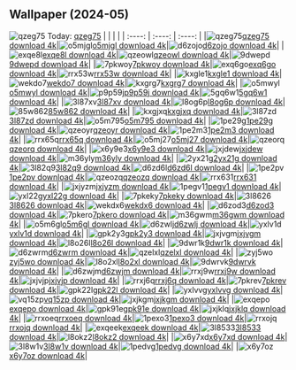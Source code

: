 ## Wallpaper (2024-05)
![qzeg75](https://w.wallhaven.cc/full/qz/wallhaven-qzeg75.jpg) Today: [qzeg75](https://th.wallhaven.cc/small/qz/qzeg75.jpg)
|      |      |      |
| :----: | :----: | :----: |
|![qzeg75](https://th.wallhaven.cc/small/qz/qzeg75.jpg)[qzeg75 download 4k](https://wallhaven.cc/w/qzeg75)|![o5mjgl](https://th.wallhaven.cc/small/o5/o5mjgl.jpg)[o5mjgl download 4k](https://wallhaven.cc/w/o5mjgl)|![d6zojo](https://th.wallhaven.cc/small/d6/d6zojo.jpg)[d6zojo download 4k](https://wallhaven.cc/w/d6zojo)|
|![exqe8l](https://th.wallhaven.cc/small/ex/exqe8l.jpg)[exqe8l download 4k](https://wallhaven.cc/w/exqe8l)|![qzeowl](https://th.wallhaven.cc/small/qz/qzeowl.jpg)[qzeowl download 4k](https://wallhaven.cc/w/qzeowl)|![9dwepd](https://th.wallhaven.cc/small/9d/9dwepd.jpg)[9dwepd download 4k](https://wallhaven.cc/w/9dwepd)|
|![7pkwoy](https://th.wallhaven.cc/small/7p/7pkwoy.jpg)[7pkwoy download 4k](https://wallhaven.cc/w/7pkwoy)|![exq6go](https://th.wallhaven.cc/small/ex/exq6go.jpg)[exq6go download 4k](https://wallhaven.cc/w/exq6go)|![rrx53w](https://th.wallhaven.cc/small/rr/rrx53w.jpg)[rrx53w download 4k](https://wallhaven.cc/w/rrx53w)|
|![kxgle1](https://th.wallhaven.cc/small/kx/kxgle1.jpg)[kxgle1 download 4k](https://wallhaven.cc/w/kxgle1)|![wekdo7](https://th.wallhaven.cc/small/we/wekdo7.jpg)[wekdo7 download 4k](https://wallhaven.cc/w/wekdo7)|![kxgrg7](https://th.wallhaven.cc/small/kx/kxgrg7.jpg)[kxgrg7 download 4k](https://wallhaven.cc/w/kxgrg7)|
|![o5mwyl](https://th.wallhaven.cc/small/o5/o5mwyl.jpg)[o5mwyl download 4k](https://wallhaven.cc/w/o5mwyl)|![p9p59j](https://th.wallhaven.cc/small/p9/p9p59j.jpg)[p9p59j download 4k](https://wallhaven.cc/w/p9p59j)|![5gq6w1](https://th.wallhaven.cc/small/5g/5gq6w1.jpg)[5gq6w1 download 4k](https://wallhaven.cc/w/5gq6w1)|
|![3l87xv](https://th.wallhaven.cc/small/3l/3l87xv.jpg)[3l87xv download 4k](https://wallhaven.cc/w/3l87xv)|![l8og6p](https://th.wallhaven.cc/small/l8/l8og6p.jpg)[l8og6p download 4k](https://wallhaven.cc/w/l8og6p)|![85w862](https://th.wallhaven.cc/small/85/85w862.jpg)[85w862 download 4k](https://wallhaven.cc/w/85w862)|
|![kxgjxq](https://th.wallhaven.cc/small/kx/kxgjxq.jpg)[kxgjxq download 4k](https://wallhaven.cc/w/kxgjxq)|![3l87zd](https://th.wallhaven.cc/small/3l/3l87zd.jpg)[3l87zd download 4k](https://wallhaven.cc/w/3l87zd)|![o5m795](https://th.wallhaven.cc/small/o5/o5m795.jpg)[o5m795 download 4k](https://wallhaven.cc/w/o5m795)|
|![1pe29g](https://th.wallhaven.cc/small/1p/1pe29g.jpg)[1pe29g download 4k](https://wallhaven.cc/w/1pe29g)|![qzeoyr](https://th.wallhaven.cc/small/qz/qzeoyr.jpg)[qzeoyr download 4k](https://wallhaven.cc/w/qzeoyr)|![1pe2m3](https://th.wallhaven.cc/small/1p/1pe2m3.jpg)[1pe2m3 download 4k](https://wallhaven.cc/w/1pe2m3)|
|![rrx65q](https://th.wallhaven.cc/small/rr/rrx65q.jpg)[rrx65q download 4k](https://wallhaven.cc/w/rrx65q)|![o5mj27](https://th.wallhaven.cc/small/o5/o5mj27.jpg)[o5mj27 download 4k](https://wallhaven.cc/w/o5mj27)|![qzeorq](https://th.wallhaven.cc/small/qz/qzeorq.jpg)[qzeorq download 4k](https://wallhaven.cc/w/qzeorq)|
|![x6y9e3](https://th.wallhaven.cc/small/x6/x6y9e3.jpg)[x6y9e3 download 4k](https://wallhaven.cc/w/x6y9e3)|![jxjdew](https://th.wallhaven.cc/small/jx/jxjdew.jpg)[jxjdew download 4k](https://wallhaven.cc/w/jxjdew)|![m36yly](https://th.wallhaven.cc/small/m3/m36yly.jpg)[m36yly download 4k](https://wallhaven.cc/w/m36yly)|
|![2yx21g](https://th.wallhaven.cc/small/2y/2yx21g.jpg)[2yx21g download 4k](https://wallhaven.cc/w/2yx21g)|![3l82q9](https://th.wallhaven.cc/small/3l/3l82q9.jpg)[3l82q9 download 4k](https://wallhaven.cc/w/3l82q9)|![d6zd6l](https://th.wallhaven.cc/small/d6/d6zd6l.jpg)[d6zd6l download 4k](https://wallhaven.cc/w/d6zd6l)|
|![1pe2pv](https://th.wallhaven.cc/small/1p/1pe2pv.jpg)[1pe2pv download 4k](https://wallhaven.cc/w/1pe2pv)|![qzeozq](https://th.wallhaven.cc/small/qz/qzeozq.jpg)[qzeozq download 4k](https://wallhaven.cc/w/qzeozq)|![rrx631](https://th.wallhaven.cc/small/rr/rrx631.jpg)[rrx631 download 4k](https://wallhaven.cc/w/rrx631)|
|![jxjyzm](https://th.wallhaven.cc/small/jx/jxjyzm.jpg)[jxjyzm download 4k](https://wallhaven.cc/w/jxjyzm)|![1pegv1](https://th.wallhaven.cc/small/1p/1pegv1.jpg)[1pegv1 download 4k](https://wallhaven.cc/w/1pegv1)|![yxl22g](https://th.wallhaven.cc/small/yx/yxl22g.jpg)[yxl22g download 4k](https://wallhaven.cc/w/yxl22g)|
|![7pkeky](https://th.wallhaven.cc/small/7p/7pkeky.jpg)[7pkeky download 4k](https://wallhaven.cc/w/7pkeky)|![3l8626](https://th.wallhaven.cc/small/3l/3l8626.jpg)[3l8626 download 4k](https://wallhaven.cc/w/3l8626)|![wekdx6](https://th.wallhaven.cc/small/we/wekdx6.jpg)[wekdx6 download 4k](https://wallhaven.cc/w/wekdx6)|
|![d6zod3](https://th.wallhaven.cc/small/d6/d6zod3.jpg)[d6zod3 download 4k](https://wallhaven.cc/w/d6zod3)|![7pkero](https://th.wallhaven.cc/small/7p/7pkero.jpg)[7pkero download 4k](https://wallhaven.cc/w/7pkero)|![m36gwm](https://th.wallhaven.cc/small/m3/m36gwm.jpg)[m36gwm download 4k](https://wallhaven.cc/w/m36gwm)|
|![o5m6gl](https://th.wallhaven.cc/small/o5/o5m6gl.jpg)[o5m6gl download 4k](https://wallhaven.cc/w/o5m6gl)|![d6zwlj](https://th.wallhaven.cc/small/d6/d6zwlj.jpg)[d6zwlj download 4k](https://wallhaven.cc/w/d6zwlj)|![yxlv1d](https://th.wallhaven.cc/small/yx/yxlv1d.jpg)[yxlv1d download 4k](https://wallhaven.cc/w/yxlv1d)|
|![gpk2y3](https://th.wallhaven.cc/small/gp/gpk2y3.jpg)[gpk2y3 download 4k](https://wallhaven.cc/w/gpk2y3)|![jxjvgm](https://th.wallhaven.cc/small/jx/jxjvgm.jpg)[jxjvgm download 4k](https://wallhaven.cc/w/jxjvgm)|![l8o26l](https://th.wallhaven.cc/small/l8/l8o26l.jpg)[l8o26l download 4k](https://wallhaven.cc/w/l8o26l)|
|![9dwr1k](https://th.wallhaven.cc/small/9d/9dwr1k.jpg)[9dwr1k download 4k](https://wallhaven.cc/w/9dwr1k)|![d6zwrm](https://th.wallhaven.cc/small/d6/d6zwrm.jpg)[d6zwrm download 4k](https://wallhaven.cc/w/d6zwrm)|![qzelxl](https://th.wallhaven.cc/small/qz/qzelxl.jpg)[qzelxl download 4k](https://wallhaven.cc/w/qzelxl)|
|![zyj5wo](https://th.wallhaven.cc/small/zy/zyj5wo.jpg)[zyj5wo download 4k](https://wallhaven.cc/w/zyj5wo)|![l8o2xl](https://th.wallhaven.cc/small/l8/l8o2xl.jpg)[l8o2xl download 4k](https://wallhaven.cc/w/l8o2xl)|![9dwrvk](https://th.wallhaven.cc/small/9d/9dwrvk.jpg)[9dwrvk download 4k](https://wallhaven.cc/w/9dwrvk)|
|![d6zwjm](https://th.wallhaven.cc/small/d6/d6zwjm.jpg)[d6zwjm download 4k](https://wallhaven.cc/w/d6zwjm)|![rrxj9w](https://th.wallhaven.cc/small/rr/rrxj9w.jpg)[rrxj9w download 4k](https://wallhaven.cc/w/rrxj9w)|![jxjvjp](https://th.wallhaven.cc/small/jx/jxjvjp.jpg)[jxjvjp download 4k](https://wallhaven.cc/w/jxjvjp)|
|![rrxj6q](https://th.wallhaven.cc/small/rr/rrxj6q.jpg)[rrxj6q download 4k](https://wallhaven.cc/w/rrxj6q)|![7pkrev](https://th.wallhaven.cc/small/7p/7pkrev.jpg)[7pkrev download 4k](https://wallhaven.cc/w/7pkrev)|![gpk22l](https://th.wallhaven.cc/small/gp/gpk22l.jpg)[gpk22l download 4k](https://wallhaven.cc/w/gpk22l)|
|![yxlvvg](https://th.wallhaven.cc/small/yx/yxlvvg.jpg)[yxlvvg download 4k](https://wallhaven.cc/w/yxlvvg)|![vq15zp](https://th.wallhaven.cc/small/vq/vq15zp.jpg)[vq15zp download 4k](https://wallhaven.cc/w/vq15zp)|![jxjkgm](https://th.wallhaven.cc/small/jx/jxjkgm.jpg)[jxjkgm download 4k](https://wallhaven.cc/w/jxjkgm)|
|![exqepo](https://th.wallhaven.cc/small/ex/exqepo.jpg)[exqepo download 4k](https://wallhaven.cc/w/exqepo)|![gpk91e](https://th.wallhaven.cc/small/gp/gpk91e.jpg)[gpk91e download 4k](https://wallhaven.cc/w/gpk91e)|![jxjklq](https://th.wallhaven.cc/small/jx/jxjklq.jpg)[jxjklq download 4k](https://wallhaven.cc/w/jxjklq)|
|![rrxoeq](https://th.wallhaven.cc/small/rr/rrxoeq.jpg)[rrxoeq download 4k](https://wallhaven.cc/w/rrxoeq)|![1pexo3](https://th.wallhaven.cc/small/1p/1pexo3.jpg)[1pexo3 download 4k](https://wallhaven.cc/w/1pexo3)|![rrxojq](https://th.wallhaven.cc/small/rr/rrxojq.jpg)[rrxojq download 4k](https://wallhaven.cc/w/rrxojq)|
|![exqeek](https://th.wallhaven.cc/small/ex/exqeek.jpg)[exqeek download 4k](https://wallhaven.cc/w/exqeek)|![3l8533](https://th.wallhaven.cc/small/3l/3l8533.jpg)[3l8533 download 4k](https://wallhaven.cc/w/3l8533)|![l8okz2](https://th.wallhaven.cc/small/l8/l8okz2.jpg)[l8okz2 download 4k](https://wallhaven.cc/w/l8okz2)|
|![x6y7xd](https://th.wallhaven.cc/small/x6/x6y7xd.jpg)[x6y7xd download 4k](https://wallhaven.cc/w/x6y7xd)|![3l8w1v](https://th.wallhaven.cc/small/3l/3l8w1v.jpg)[3l8w1v download 4k](https://wallhaven.cc/w/3l8w1v)|![1pedvg](https://th.wallhaven.cc/small/1p/1pedvg.jpg)[1pedvg download 4k](https://wallhaven.cc/w/1pedvg)|
|![x6y7oz](https://th.wallhaven.cc/small/x6/x6y7oz.jpg)[x6y7oz download 4k](https://wallhaven.cc/w/x6y7oz)|